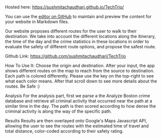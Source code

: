 Hosted here: https://sushmitachaudhari.github.io/TechTrio/

You can use the [editor on GitHub](https://github.com/sushmitachaudhari/TechTrio/edit/master/README.md) to maintain and preview the content for your website in Markdown files.

Our website proposes different routes for the user to walk to their destination. We take into account the different locations along the itinerary, the time of the day and the crime statistics in these locations in order to evaluate the safety of different route options, and propose the safest route.

Github Link: https://github.com/sushmitachaudhari/TechTrio

How To Use It:
Choose the origin and destination. After your input, the app shows different routes on the map to reach from the source to destination. Each path is colored differently. Please use the key on the top-right to see what each color means. After that scroll down to see more details about the routes. Be Safe :)

Analysis
For the analysis part, first we parse a the Analyze Boston crime database and retrieve all criminal activity that occurred near the path at a similar time in the day. The path is then scored according to how dense the criminal activity is along the way of the specific path.

Results
Results are then overlayed onto Google's Maps Javascript API, allowing the user to see the routes with the estimated time of travel and total distance, color-coded according to their safety rating.
